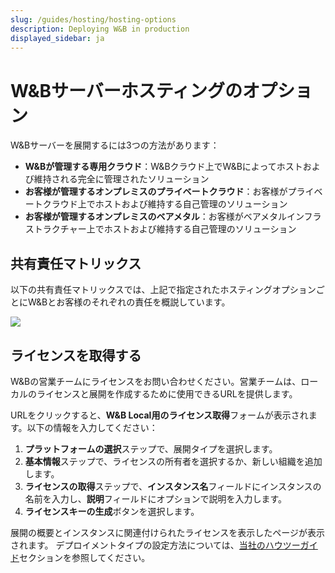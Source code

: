 ```yaml
---
slug: /guides/hosting/hosting-options
description: Deploying W&B in production
displayed_sidebar: ja
---
```


# W&Bサーバーホスティングのオプション

W&Bサーバーを展開するには3つの方法があります：

- **W&Bが管理する専用クラウド**：W&Bクラウド上でW&Bによってホストおよび維持される完全に管理されたソリューション
- **お客様が管理するオンプレミスのプライベートクラウド**：お客様がプライベートクラウド上でホストおよび維持する自己管理のソリューション
- **お客様が管理するオンプレミスのベアメタル**：お客様がベアメタルインフラストラクチャー上でホストおよび維持する自己管理のソリューション

## 共有責任マトリックス

以下の共有責任マトリックスでは、上記で指定されたホスティングオプションごとにW&Bとお客様のそれぞれの責任を概説しています。

![](/images/hosting/shared_responsibility_matrix.png)

## ライセンスを取得する

W&Bの営業チームにライセンスをお問い合わせください。営業チームは、ローカルのライセンスと展開を作成するために使用できるURLを提供します。

URLをクリックすると、**W&B Local用のライセンス取得**フォームが表示されます。以下の情報を入力してください：

1. **プラットフォームの選択**ステップで、展開タイプを選択します。
2. **基本情報**ステップで、ライセンスの所有者を選択するか、新しい組織を追加します。
3. **ライセンスの取得**ステップで、**インスタンス名**フィールドにインスタンスの名前を入力し、**説明**フィールドにオプションで説明を入力します。
4. **ライセンスキーの生成**ボタンを選択します。

展開の概要とインスタンスに関連付けられたライセンスを表示したページが表示されます。
デプロイメントタイプの設定方法については、[当社のハウツーガイド](/guides/hosting/how-to-guides)セクションを参照してください。